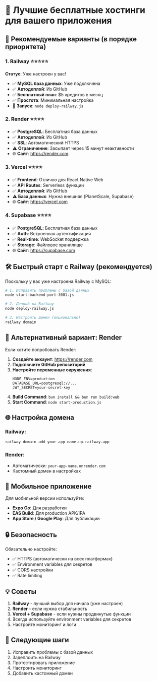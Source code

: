 # 🚀 Лучшие бесплатные хостинги для вашего приложения

## 🥇 Рекомендуемые варианты (в порядке приоритета)

### 1. **Railway** ⭐⭐⭐⭐⭐
**Статус**: Уже настроен у вас!
- ✅ **MySQL база данных**: Уже подключена
- ✅ **Автодеплой**: Из GitHub
- ✅ **Бесплатный план**: $5 кредитов в месяц
- ✅ **Простота**: Минимальная настройка
- 🚀 **Запуск**: `node deploy-railway.js`

### 2. **Render** ⭐⭐⭐⭐
- ✅ **PostgreSQL**: Бесплатная база данных
- ✅ **Автодеплой**: Из GitHub
- ✅ **SSL**: Автоматический HTTPS
- ⚠️ **Ограничение**: Засыпает через 15 минут неактивности
- 🌐 **Сайт**: https://render.com

### 3. **Vercel** ⭐⭐⭐⭐
- ✅ **Frontend**: Отлично для React Native Web
- ✅ **API Routes**: Serverless функции
- ✅ **Автодеплой**: Из GitHub
- ⚠️ **База данных**: Нужна внешняя (PlanetScale, Supabase)
- 🌐 **Сайт**: https://vercel.com

### 4. **Supabase** ⭐⭐⭐⭐
- ✅ **PostgreSQL**: Бесплатная база данных
- ✅ **Auth**: Встроенная аутентификация
- ✅ **Real-time**: WebSocket поддержка
- ✅ **Storage**: Файловое хранилище
- 🌐 **Сайт**: https://supabase.com

## 🛠 Быстрый старт с Railway (рекомендуется)

Поскольку у вас уже настроена Railway с MySQL:

```bash
# 1. Исправить проблемы с базой данных
node start-backend-port-3001.js

# 2. Деплой на Railway
node deploy-railway.js

# 3. Настроить домен (опционально)
railway domain
```

## 🔧 Альтернативный вариант: Render

Если хотите попробовать Render:

1. **Создайте аккаунт**: https://render.com
2. **Подключите GitHub репозиторий**
3. **Настройте переменные окружения**:
   ```
   NODE_ENV=production
   DATABASE_URL=postgresql://...
   JWT_SECRET=your-secret-key
   ```
4. **Build Command**: `bun install && bun run build:web`
5. **Start Command**: `node start-production.js`

## 🌐 Настройка домена

### Railway:
```bash
railway domain add your-app-name.up.railway.app
```

### Render:
- Автоматически: `your-app-name.onrender.com`
- Кастомный домен в настройках

## 📱 Мобильное приложение

Для мобильной версии используйте:
- **Expo Go**: Для разработки
- **EAS Build**: Для production APK/IPA
- **App Store / Google Play**: Для публикации

## 🔒 Безопасность

Обязательно настройте:
- ✅ HTTPS (автоматически на всех платформах)
- ✅ Environment variables для секретов
- ✅ CORS настройки
- ✅ Rate limiting

## 💡 Советы

1. **Railway** - лучший выбор для начала (уже настроен)
2. **Render** - если нужна стабильность
3. **Vercel + Supabase** - если нужны продвинутые функции
4. Всегда используйте environment variables для секретов
5. Настройте мониторинг и логи

## 🚀 Следующие шаги

1. Исправить проблемы с базой данных
2. Задеплоить на Railway
3. Протестировать приложение
4. Настроить мониторинг
5. Добавить кастомный домен